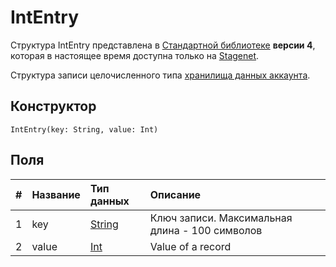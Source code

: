 # IntEntry

<note type="warning" title="">Структура IntEntry представлена в [Стандартной библиотеке](/ru/ride/script/standard-library) **версии 4**, которая в настоящее время доступна только на [Stagenet](/ru/blockchain/blockchain-network/stage-network).</note>

Структура записи целочисленного типа [хранилища данных аккаунта](/ru/blockchain/account/account-data-storage).

## Конструктор

```ride
IntEntry(key: String, value: Int)
```

## Поля

|   #   | Название | Тип данных | Описание |
| :--- | :--- | :--- | :--- |
| 1 | key | [String](/ru/ride/data-types/string) | Ключ записи. Максимальная длина - 100 символов |
| 2 | value | [Int](/ru/ride/data-types/int) | Value of a record |

